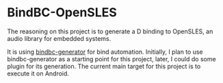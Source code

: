 # BindBC-OpenSLES

The reasoning on this project is to generate a D binding to OpenSLES, an audio library for embedded systems.

It is using [bindbc-generator](https://www.github.com/MrcSnm/bindbc-generator) for bind automation.
Initially, I plan to use bindbc-generator as a starting point for this project, later, I could do some plugin for its generation.
The current main target for this project is to execute it on Android.